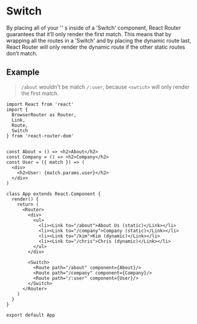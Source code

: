 # Switch

By placing all of your '<Route>' s inside of a 'Switch' component, React Router guarantees that it’ll only render the first match. This means that by wrapping all the routes in a 'Switch' and by placing the dynamic route last, React Router will only render the dynamic route if the other static routes don’t match.

## Example

> `/about` wouldn't be match `/:user`, because `<swtich>` will only render the first match.

```
import React from 'react'
import {
  BrowserRouter as Router,
  Link,
  Route,
  Switch
} from 'react-router-dom'


const About = () => <h2>About</h2>
const Company = () => <h2>Company</h2>
const User = ({ match }) => (
  <div>
    <h2>User: {match.params.user}</h2>
  </div>
)

class App extends React.Component {
  render() {
    return (
      <Router>
        <div>
          <ul>
            <li><Link to="/about">About Us (static)</Link></li>
            <li><Link to="/company">Company (static)</Link></li>
            <li><Link to="/kim">Kim (dynamic)</Link></li>
            <li><Link to="/chris">Chris (dynamic)</Link></li>
          </ul>
        </div>

        <Switch>
          <Route path="/about" component={About}/>
          <Route path="/company" component={Company}/>
          <Route path="/:user" component={User}/>
        </Switch>
      </Router>
    )
  }
}

export default App
```